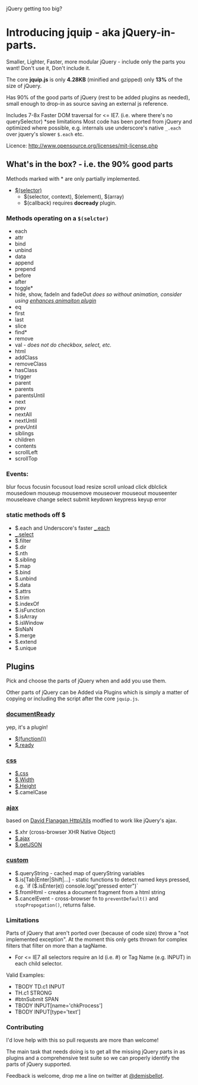 jQuery getting too big?

# Introducing jquip - aka jQuery-in-parts.

Smaller, Lighter, Faster, more modular jQuery - include only the parts you want! Don't use it, Don't include it.

The core **jquip.js** is only **4.28KB** (minified and gzipped) only **13%** of the size of jQuery.

Has 90% of the good parts of jQuery (rest to be added plugins as needed), small enough to drop-in as source saving an external js reference.

Includes 7-8x Faster DOM traversal for <= IE7. (i.e. where there's no querySelector) *see limitations
Most code has been ported from jQuery and optimized where possible, e.g. internals use underscore's native `_.each` over jquery's slower `$.each` etc.

Licence: http://www.opensource.org/licenses/mit-license.php

## What's in the box? - i.e. the 90% good parts

Methods marked with * are only partially implemented.

  - [$(selector)](http://api.jquery.com/jQuery/) 
	- $(selector, context), $(element), $(array)
	- $(callback) requires **docready** plugin.

### Methods operating on a `$(selctor)`
  
  - each
  - attr
  - bind
  - unbind
  - data
  - append
  - prepend
  - before
  - after
  - toggle*
  - hide, show, fadeIn and fadeOut *does so without animation, consider using [enhances animaiton plugin](http://playground.benbarnett.net/jquery-animate-enhanced/)*
  - eq
  - first
  - last
  - slice
  - find*
  - remove
  - val - *does not do checkbox, select, etc.*
  - html
  - addClass
  - removeClass
  - hasClass
  - trigger
  - parent
  - parents
  - parentsUntil
  - next
  - prev
  - nextAll
  - nextUntil
  - prevUntil
  - siblings
  - children
  - contents
  - scrollLeft
  - scrollTop

### Events: 

blur focus focusin focusout load resize scroll unload click dblclick 
mousedown mouseup mousemove mouseover mouseout mouseenter mouseleave 
change select submit keydown keypress keyup error

### static methods off $
  
  - $.each and Underscore's faster [_.each](http://documentcloud.github.com/underscore/#each)
  - [_.select](http://documentcloud.github.com/underscore/#select)
  - $.filter
  - $.dir
  - $.nth
  - $.sibling
  - $.map
  - $.bind
  - $.unbind
  - $.data
  - $.attrs
  - $.trim
  - $.indexOf
  - $.isFunction
  - $.isArray
  - $.isWindow
  - $isNaN
  - $.merge
  - $.extend
  - $.unique

## Plugins

Pick and choose the parts of jQuery when and add you use them.

Other parts of jQuery can be Added via Plugins which is simply a matter of copying or including the 
script after the core `jquip.js`.

### [documentReady](https://github.com/mythz/jquip/blob/master/jquip.docready.js)
yep, it's a plugin!

  - [$(function())](http://api.jquery.com/ready/)
  - [$.ready](http://api.jquery.com/ready/)

### [css](https://github.com/mythz/jquip/blob/master/jquip.css.js)

  - [$.css](http://api.jquery.com/css/)
  - [$.Width](http://api.jquery.com/width/)
  - [$.Height](http://api.jquery.com/height/)
  - $.camelCase

### [ajax](https://github.com/mythz/jquip/blob/master/jquip.ajax.js)
based on [David Flanagan HttpUtils](http://www.davidflanagan.com/javascript5/display.php?n=20-1&f=20/01.js) 
modfied to work like jQuery's ajax.

  - $.xhr (cross-browser XHR Native Object)
  - [$.ajax](http://api.jquery.com/jQuery.ajax/)
  - [$.getJSON](http://api.jquery.com/jQuery.getJSON/)

### [custom](https://github.com/mythz/jquip/blob/master/jquip.custom.js)

  - $.queryString - cached map of queryString variables 
  - $.is[Tab|Enter|Shift|...] - static functions to detect named keys pressed, e.g. `if ($.isEnter(e)) console.log("pressed enter")`
  - $.fromHtml - creates a document fragment from a html string
  - $.cancelEvent - cross-browser fn to `preventDefault()` and `stopPropogation()`, returns false.

### Limitations

Parts of jQuery that aren't ported over (because of code size) throw a "not implemented exception".
At the moment this only gets thrown for complex filters that filter on more than a tagName.

* For <= IE7 all selectors require an Id (i.e. #) or Tag Name (e.g. INPUT) in each child selector.
 
 Valid Examples:
   - TBODY TD.c1 INPUT
   - TH.c1 STRONG
   - #btnSubmit SPAN
   - TBODY INPUT[name='chkProcess']
   - TBODY INPUT[type='text']


### Contributing

I'd love help with this so pull requests are more than welcome!

The main task that needs doing is to get all the missing jQuery parts in as plugins 
and a comprehensive test suite so we can properly identify the parts of jQuery supported.

Feedback is welcome, drop me a line on twitter at [@demisbellot](http://twitter.com/demisbellot).
